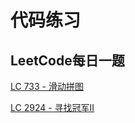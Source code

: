 # 代码练习

## LeetCode每日一题
[LC 733 - 滑动拼图](LC_daily_question/LC733.md)

[LC 2924 - 寻找冠军II](LC_daily_question/LC2924.md)
